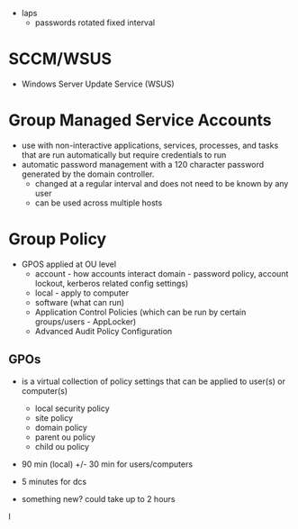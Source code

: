 * laps
    - passwords rotated fixed interval

# SCCM/WSUS
* Windows Server Update Service (WSUS) 

# Group Managed Service Accounts
* use with non-interactive applications, services, processes, and tasks that are run automatically but require credentials to run
* automatic password management with a 120 character password generated by the domain controller. 
    - changed at a regular interval and does not need to be known by any user
    - can be used across multiple hosts

# Group Policy
- GPOS applied at OU level
    - account - how accounts interact domain - password policy, account lockout, kerberos related config settings)
    - local - apply to computer
    - software (what can run)
    - Application Control Policies (which can be run by certain groups/users - AppLocker)
    - Advanced Audit Policy Configuration


## GPOs
- is a virtual collection of policy settings that can be applied to user(s) or computer(s)
    - local security policy
    - site policy
    - domain policy
    - parent ou policy
    - child ou policy

- 90 min (local) +/- 30 min for users/computers
- 5 minutes for dcs 
- something new? could take up to 2 hours

l